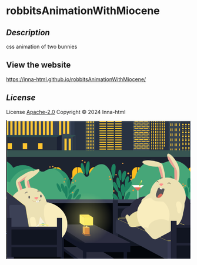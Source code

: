 # robbitsAnimationWithMiocene

## *Description*
css animation of two bunnies

## View the website
https://inna-html.github.io/robbitsAnimationWithMiocene/

## *License*
License [Apache-2.0](https://www.apache.org/licenses/LICENSE-2.0) Copyright © 2024 Inna-html

<img src='./img/robbits.png' />
